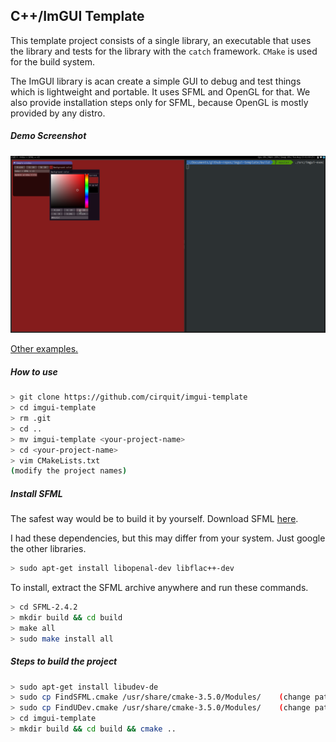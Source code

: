 ## C++/ImGUI Template

This template project consists of a single library, an executable that uses the library and tests for the library with the `catch` framework. `CMake` is used for the build system.

The ImGUI library is acan create a simple GUI to debug and test things which is lightweight and portable. It uses SFML and OpenGL for that. We also provide installation steps only for SFML, because OpenGL is mostly provided by any distro.

##### Demo Screenshot

![demo-screenshot](images/demo-screenshot.png)

[Other examples.](https://github.com/ocornut/imgui/issues/123)

##### How to use
```bash
> git clone https://github.com/cirquit/imgui-template
> cd imgui-template
> rm .git
> cd ..
> mv imgui-template <your-project-name>
> cd <your-project-name>
> vim CMakeLists.txt 
(modify the project names)
```

##### Install SFML

The safest way would be to build it by yourself. Download SFML [here](https://github.com/SFML/SFML/releases/tag/2.4.2).

I had these dependencies, but this may differ from your system. Just google the other libraries.

```bash
> sudo apt-get install libopenal-dev libflac++-dev
```

To install, extract the SFML archive anywhere and run these commands.

```bash
> cd SFML-2.4.2
> mkdir build && cd build
> make all
> sudo make install all
```

##### Steps to build the project

```bash
> sudo apt-get install libudev-de
> sudo cp FindSFML.cmake /usr/share/cmake-3.5.0/Modules/    (change path for your cmake version)
> sudo cp FindUDev.cmake /usr/share/cmake-3.5.0/Modules/    (change path for your cmake version)
> cd imgui-template
> mkdir build && cd build && cmake ..
```

